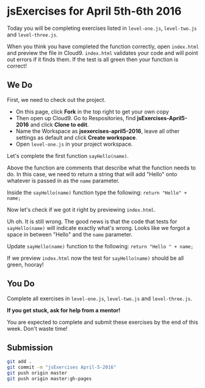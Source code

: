 # jsExercises for April 5th-6th 2016
Today you will be completing exercises listed in `level-one.js`, `level-two.js` and `level-three.js`.

When you think you have completed the function correctly, open `index.html` and preview the file in Cloud9.
`index.html` validates your code and will point out errors if it finds them.
If the test is all green then your function is correct!

## We Do
First, we need to check out the project.

* On this page, click **Fork** in the top right to get your own copy
* Then open up Cloud9. Go to Respositories, find **jsExercises-April5-2016** and click **Clone to edit**.
* Name the Workspace as **jsexercises-april5-2016**, leave all other settings as default and click **Create workspace**.
* Open `level-one.js` in your project workspace.

Let's complete the first function `sayHello(name)`.

Above the function are comments that describe what the function needs to do.
In this case, we need to return a string that will add "Hello" onto whatever is passed in as the `name` parameter.

Inside the `sayHello(name)` function type the following: `return "Hello" + name;`

Now let's check if we got it right by previewing `index.html`.

Uh oh. It is still wrong. The good news is that the code that tests for `sayHello(name)` will indicate exactly what's wrong. Looks like we forgot a space in between "Hello" and the `name` parameter.

Update `sayHello(name)` function to the following: `return "Hello " + name;`

If we preview `index.html` now the test for `sayHello(name)` should be all green, hooray!

## You Do
Complete all exercises in `level-one.js`, `level-two.js` and `level-three.js`.

**If you get stuck, ask for help from a mentor!**

You are expected to complete and submit these exercises by the end of this week. Don't waste time!

## Submission
```bash
git add .
git commit -m "jsExercises April-5-2016"
git push origin master
git push origin master:gh-pages
```
